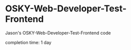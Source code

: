 # OSKY-Web-Developer-Test-Frontend

Jason's OSKY-Web-Developer-Test-Frontend code

completion time: 1 day
